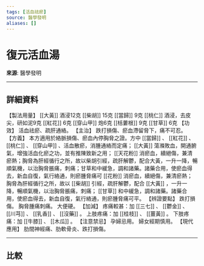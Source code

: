 ```yaml
---
tags: [活血祛瘀]
source: 醫學發明
aliases: []
---
```


# 復元活血湯

**來源**: 醫學發明  

---

## 詳細資料
【製法用量】 [[大黃]] 酒浸12克 [[柴胡]] 15克 [[當歸]] 9克 [[桃仁]] 酒浸，去皮尖，研如泥9克 [[紅花]] 6克 [[穿山甲]] 炮6克 [[栝蔞根]] 9克 [[甘草]] 6克
【功效】
活血祛瘀、疏肝通絡。
【主治】
跌打損傷、瘀血滯留脅下，痛不可忍。
【方義】
本方適用於絡脈損傷、瘀血內停胸脅之證。方中 [[當歸]] 、 [[紅花]] 、 [[桃仁]] 、 [[穿山甲]] 、活血散瘀，消腫通絡而定痛； [[大黃]] 蕩滌敗血，開通腑氣，增強活血化瘀之功，並有推陳致新之用； [[天花粉]] 消瘀血，續絕傷，兼清瘀熱；胸脅為肝經循行之所，故以柴胡引經，疏肝解鬱，配合大黃，一升一降，暢順氣機，以治胸脅脹痛，刺痛；甘草和中緩急，調和諸藥。諸藥合用，使瘀血得去，新血自復，氣行絡通，則瘀腫脅痛可 [[花粉]] 消瘀血，續絕傷，兼清瘀熱；胸脅為肝經循行之所，故以 [[柴胡]] 引經，疏肝解鬱，配合 [[大黃]] ，一升一降，暢順氣機，以治胸脅脹痛，刺痛； [[甘草]] 和中緩急，調和諸藥。諸藥合用，使瘀血得去，新血自復，氣行絡通，則瘀腫脅痛可平。
【辨證要點】
跌打損傷。
胸脅腫痛刺痛。
大便硬。
【加減】
疼痛較甚：加 [[三七]] 、 [[鬱金]] 、 [[川芎]] 、 [[乳香]] 、 [[沒藥]] 。
上肢疼痛：加 [[桂枝]] 、 [[薑黃]] 。
下肢疼痛：加 [[牛膝]] 、 [[木瓜]] 。
【注意禁忌】
孕婦忌用。
婦女經期慎用。
【現代應用】
肋間神經痛、肋軟骨炎、跌打損傷。

---

## 比較
